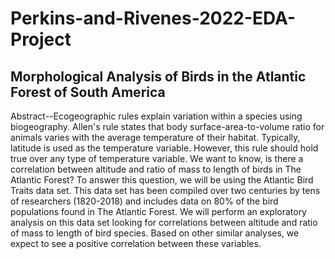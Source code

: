 # Perkins-and-Rivenes-2022-EDA-Project

## Morphological Analysis of Birds in the Atlantic Forest of South America

Abstract--Ecogeographic rules explain variation within a species using biogeography. Allen's rule states that body surface-area-to-volume ratio for animals varies with the average temperature of their habitat. Typically, latitude is used as the temperature variable. However, this rule should hold true over any type of temperature variable. We want to know, is there a correlation between altitude and ratio of mass to length of birds in The Atlantic Forest? To answer this question, we will be using the Atlantic Bird Traits data set. This data set has been compiled over two centuries by tens of researchers (1820-2018) and includes data on 80% of the bird populations found in The Atlantic Forest. We will perform an exploratory analysis on this data set looking for correlations between altitude and ratio of mass to length of bird species. Based on other similar analyses, we expect to see a positive correlation between these variables.
